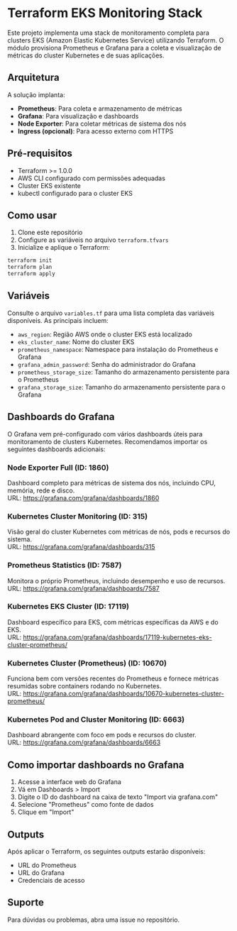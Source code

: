 # Terraform EKS Monitoring Stack

Este projeto implementa uma stack de monitoramento completa para clusters EKS (Amazon Elastic Kubernetes Service) utilizando Terraform. O módulo provisiona Prometheus e Grafana para a coleta e visualização de métricas do cluster Kubernetes e de suas aplicações.

## Arquitetura

A solução implanta:

- **Prometheus**: Para coleta e armazenamento de métricas
- **Grafana**: Para visualização e dashboards
- **Node Exporter**: Para coletar métricas de sistema dos nós
- **Ingress (opcional)**: Para acesso externo com HTTPS

## Pré-requisitos

- Terraform >= 1.0.0
- AWS CLI configurado com permissões adequadas
- Cluster EKS existente
- kubectl configurado para o cluster EKS

## Como usar

1. Clone este repositório
2. Configure as variáveis no arquivo `terraform.tfvars`
3. Inicialize e aplique o Terraform:

```bash
terraform init
terraform plan
terraform apply
```

## Variáveis

Consulte o arquivo `variables.tf` para uma lista completa das variáveis disponíveis. As principais incluem:

- `aws_region`: Região AWS onde o cluster EKS está localizado
- `eks_cluster_name`: Nome do cluster EKS
- `prometheus_namespace`: Namespace para instalação do Prometheus e Grafana
- `grafana_admin_password`: Senha do administrador do Grafana
- `prometheus_storage_size`: Tamanho do armazenamento persistente para o Prometheus
- `grafana_storage_size`: Tamanho do armazenamento persistente para o Grafana

## Dashboards do Grafana

O Grafana vem pré-configurado com vários dashboards úteis para monitoramento de clusters Kubernetes. Recomendamos importar os seguintes dashboards adicionais:

### Node Exporter Full (ID: 1860)

Dashboard completo para métricas de sistema dos nós, incluindo CPU, memória, rede e disco.  
URL: https://grafana.com/grafana/dashboards/1860

### Kubernetes Cluster Monitoring (ID: 315)

Visão geral do cluster Kubernetes com métricas de nós, pods e recursos do sistema.  
URL: https://grafana.com/grafana/dashboards/315

### Prometheus Statistics (ID: 7587)

Monitora o próprio Prometheus, incluindo desempenho e uso de recursos.  
URL: https://grafana.com/grafana/dashboards/7587

### Kubernetes EKS Cluster (ID: 17119)

Dashboard específico para EKS, com métricas específicas da AWS e do EKS.  
URL: https://grafana.com/grafana/dashboards/17119-kubernetes-eks-cluster-prometheus/

### Kubernetes Cluster (Prometheus) (ID: 10670)

Funciona bem com versões recentes do Prometheus e fornece métricas resumidas sobre containers rodando no Kubernetes.  
URL: https://grafana.com/grafana/dashboards/10670-kubernetes-cluster-prometheus/

### Kubernetes Pod and Cluster Monitoring (ID: 6663)

Dashboard abrangente com foco em pods e recursos do cluster.  
URL: https://grafana.com/grafana/dashboards/6663

## Como importar dashboards no Grafana

1. Acesse a interface web do Grafana
2. Vá em Dashboards > Import
3. Digite o ID do dashboard na caixa de texto "Import via grafana.com"
4. Selecione "Prometheus" como fonte de dados
5. Clique em "Import"

## Outputs

Após aplicar o Terraform, os seguintes outputs estarão disponíveis:

- URL do Prometheus
- URL do Grafana
- Credenciais de acesso

## Suporte

Para dúvidas ou problemas, abra uma issue no repositório.
